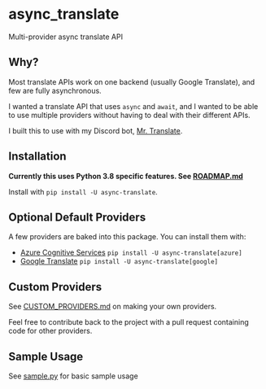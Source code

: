 # async_translate


Multi-provider async translate API

## Why?
Most translate APIs work on one backend (usually Google Translate), and few are fully asynchronous.

I wanted a translate API that uses `async` and `await`, and I wanted to be able to use multiple providers without having
to deal with their different APIs.
 
I built this to use with my Discord bot, [Mr. Translate](https://docs.mrtranslate.xyz).


## Installation
**Currently this uses Python 3.8 specific features. See [ROADMAP.md](ROADMAP.md)**
 
Install with `pip install -U async-translate`.

## Optional Default Providers
A few providers are baked into this package. You can install them with:
* [Azure Cognitive Services][azure] `pip install -U async-translate[azure]`
* [Google Translate][google] `pip install -U async-translate[google]`

## Custom Providers
See [CUSTOM_PROVIDERS.md](async_translate/providers/CUSTOM_PROVIDERS.md) on making your own providers.

Feel free to contribute back to the project with a pull request containing code for other providers.

## Sample Usage
See [sample.py](sample.py) for basic sample usage


[azure]: https://azure.microsoft.com/en-us/services/cognitive-services/translator/
[google]: https://cloud.google.com/translate